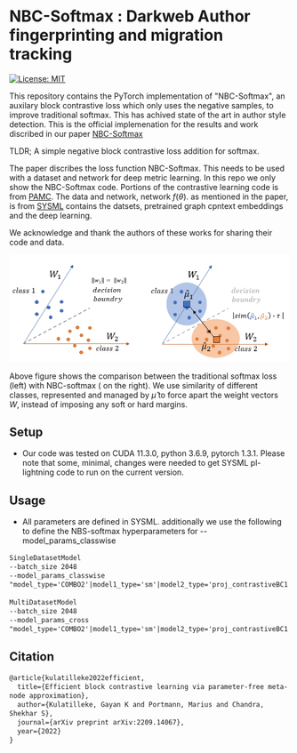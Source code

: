 # NBC-Softmax :  Darkweb Author fingerprinting and migration tracking
[![License: MIT](https://img.shields.io/badge/License-MIT-yellow.svg)](https://opensource.org/licenses/MIT)

This repository contains the PyTorch implementation of "NBC-Softmax", an auxilary block contrastive loss which only uses the negative samples, to improve traditional softmax. This has achived state of the art in author style detection. This is the official implemenation for the results and work discribed in our paper [NBC-Softmax](link)

TLDR; A simple negative block contrastive loss addition for softmax.


The paper discribes the loss function NBC-Softmax. This needs to be used with a dataset and network for deep metric learning. 
In this repo we only show the NBC-Softmax code. Portions of the contrastive learning code is from [PAMC](https://github.com/gayanku/PAMC). 
The data and network, network $f(\theta)$. as mentioned in the paper, is from [SYSML](https://github.com/pranavmaneriker/sysml) contains the datsets,  pretrained graph cpntext embeddings and the deep learning.  

We acknowledge and thank the authors of these works for sharing their code and data.

![NBC-softmax theory](https://github.com/gayanku/NBC-Softmax/blob/main/theory.png?raw=true)

Above figure shows the comparison between the traditional softmax loss (left) with NBC-softmax ( on the right). We use similarity of different classes, represented and managed by $\hat{\mu}$ to force apart the weight vectors $W$, instead of imposing any soft or hard margins.


## Setup
- Our code was tested on CUDA 11.3.0, python 3.6.9, pytorch 1.3.1. Please note that some, minimal, changes were needed to get SYSML pl-lightning code to run on the current version.

## Usage
- All parameters are defined in SYSML. additionally we use the following to define the NBS-softmax hyperparameters for --model_params_classwise
```
SingleDatasetModel
--batch_size 2048   
--model_params_classwise "model_type='COMBO2'|model1_type='sm'|model2_type='proj_contrastiveBC1'|model2_ratio=0.5|proj_dim=0|NOTE='singleW2_0.01_G1_0.5_000_TTC_L5_NEG_0.20_z2048'" 

MultiDatasetModel
--batch_size 2048
--model_params_cross "model_type='COMBO2'|model1_type='sm'|model2_type='proj_contrastiveBC1'|model2_ratio=0.5|proj_dim=0|NOTE='mutiW2_0.01_G1_0.5_000_TTC_L5_NEG_0.30_z2048'"
```

## Citation
```
@article{kulatilleke2022efficient,
  title={Efficient block contrastive learning via parameter-free meta-node approximation}, 
  author={Kulatilleke, Gayan K and Portmann, Marius and Chandra, Shekhar S},
  journal={arXiv preprint arXiv:2209.14067},
  year={2022}
}
```

